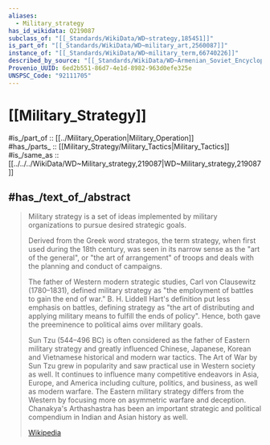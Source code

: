 ```yaml
---
aliases:
  - Military_strategy
has_id_wikidata: Q219087
subclass_of: "[[_Standards/WikiData/WD~strategy,185451]]"
is_part_of: "[[_Standards/WikiData/WD~military_art,2560087]]"
instance_of: "[[_Standards/WikiData/WD~military_term,66740226]]"
described_by_source: "[[_Standards/WikiData/WD~Armenian_Soviet_Encyclopedia,_vol._11,124355862]]"
Provenio_UUID: 6ed2b551-86d7-4e1d-8982-963d0efe325e
UNSPSC_Code: "92111705"
---
```


# [[Military_Strategy]] 

#is_/part_of :: [[../Military_Operation|Military_Operation]]  
#has_/parts_ :: [[Military_Strategy/Military_Tactics|Military_Tactics]]   
#is_/same_as :: [[../../../WikiData/WD~Military_strategy,219087|WD~Military_strategy,219087]] 

## #has_/text_of_/abstract 

> Military strategy is a set of ideas implemented by military organizations 
> to pursue desired strategic goals. 
> 
> Derived from the Greek word strategos, 
> the term strategy, when first used during the 18th century, was seen in its narrow sense as 
> the "art of the general", or "the art of arrangement" of troops 
> and deals with the planning and conduct of campaigns.
>
> The father of Western modern strategic studies, Carl von Clausewitz (1780–1831), defined military strategy as "the employment of battles to gain the end of war." B. H. Liddell Hart's definition put less emphasis on battles, defining strategy as "the art of distributing and applying military means to fulfill the ends of policy". Hence, both gave the preeminence to political aims over military goals.
>
> Sun Tzu (544–496 BC) is often considered as the father of Eastern military strategy and greatly influenced Chinese, Japanese, Korean and Vietnamese historical and modern war tactics. The Art of War by Sun Tzu grew in popularity and saw practical use in Western society as well. It continues to influence many competitive endeavors in Asia, Europe, and America including culture, politics, and business, as well as modern warfare. The Eastern military strategy differs from the Western by focusing more on asymmetric warfare and deception. Chanakya's Arthashastra has been an important strategic and political compendium in Indian and Asian history as well.
>
> [Wikipedia](https://en.wikipedia.org/wiki/Military%20strategy) 

